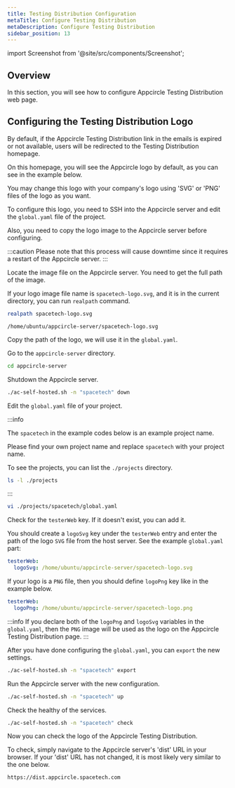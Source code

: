 ```yaml
---
title: Testing Distribution Configuration
metaTitle: Configure Testing Distribution
metaDescription: Configure Testing Distribution
sidebar_position: 13
---
```


import Screenshot from '@site/src/components/Screenshot';

## Overview

In this section, you will see how to configure Appcircle Testing Distribution web page.

## Configuring the Testing Distribution Logo

By default, if the Appcircle Testing Distribution link in the emails is expired or not available, users will be redirected to the Testing Distribution homepage.

On this homepage, you will see the Appcircle logo by default, as you can see in the example below.

<Screenshot url='https://cdn.appcircle.io/docs/assets/be-2857-default-logo.png' />

You may change this logo with your company's logo using 'SVG' or 'PNG' files of the logo as you want.

<Screenshot url='https://cdn.appcircle.io/docs/assets/be-2857-customized-logo.png' />

To configure this logo, you need to SSH into the Appcircle server and edit the `global.yaml` file of the project.

Also, you need to copy the logo image to the Appcircle server before configuring.

:::caution
Please note that this process will cause downtime since it requires a restart of the Appcircle server.
:::

Locate the image file on the Appcircle server. You need to get the full path of the image.

If your logo image file name is `spacetech-logo.svg`, and it is in the current directory, you can run `realpath` command.

```bash
realpath spacetech-logo.svg
```

```output
/home/ubuntu/appcircle-server/spacetech-logo.svg
```

Copy the path of the logo, we will use it in the `global.yaml`.

Go to the `appcircle-server` directory.

```bash
cd appcircle-server
```

Shutdown the Appcircle server.

```bash
./ac-self-hosted.sh -n "spacetech" down
```

Edit the `global.yaml` file of your project.

:::info

The `spacetech` in the example codes below is an example project name.

Please find your own project name and replace `spacetech` with your project name.

To see the projects, you can list the `./projects` directory.

```bash
ls -l ./projects
```

:::

```bash
vi ./projects/spacetech/global.yaml
```

Check for the `testerWeb` key. If it doesn't exist, you can add it.

You should create a `logoSvg` key under the `testerWeb` entry and enter the path of the logo `SVG` file from the host server. See the example `global.yaml` part:

```yaml
testerWeb:
  logoSvg: /home/ubuntu/appcircle-server/spacetech-logo.svg
```

If your logo is a `PNG` file, then you should define `logoPng` key like in the example below.

```yaml
testerWeb:
  logoPng: /home/ubuntu/appcircle-server/spacetech-logo.png
```

:::info
If you declare both of the `logoPng` and `logoSvg` variables in the `global.yaml`, then the `PNG` image will be used as the logo on the Appcircle Testing Distribution page.
:::

After you have done configuring the `global.yaml`, you can `export` the new settings.

```bash
./ac-self-hosted.sh -n "spacetech" export
```

Run the Appcircle server with the new configuration.

```bash
./ac-self-hosted.sh -n "spacetech" up
```

Check the healthy of the services.

```bash
./ac-self-hosted.sh -n "spacetech" check
```

Now you can check the logo of the Appcircle Testing Distribution.

To check, simply navigate to the Appcircle server's 'dist' URL in your browser. If your 'dist' URL has not changed, it is most likely very similar to the one below.

```URL
https://dist.appcircle.spacetech.com
```

